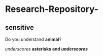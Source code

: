 # Research-Repository-
## sensitive
Do you understand **animal**? 

_underscores_
**asterisks and _underscores_**
